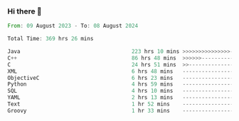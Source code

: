 ### Hi there 👋

<!--
**luoxuanzao/luoxuanzao** is a ✨ _special_ ✨ repository because its `README.md` (this file) appears on your GitHub profile.

Here are some ideas to get you started:

- 🔭 I’m currently working on ...
- 🌱 I’m currently learning ...
- 👯 I’m looking to collaborate on ...
- 🤔 I’m looking for help with ...
- 💬 Ask me about ...
- 📫 How to reach me: ...
- 😄 Pronouns: ...
- ⚡ Fun fact: ...
-->

<!--START_SECTION:waka-->

```rust
From: 09 August 2023 - To: 08 August 2024

Total Time: 369 hrs 26 mins

Java                                   223 hrs 10 mins >>>>>>>>>>>>>>>----------   60.38 %
C++                                    86 hrs 48 mins  >>>>>>-------------------   23.49 %
C                                      24 hrs 51 mins  >>-----------------------   06.72 %
XML                                    6 hrs 48 mins   -------------------------   01.84 %
ObjectiveC                             6 hrs 23 mins   -------------------------   01.73 %
Python                                 4 hrs 59 mins   -------------------------   01.35 %
SQL                                    4 hrs 10 mins   -------------------------   01.13 %
YAML                                   2 hrs 13 mins   -------------------------   00.60 %
Text                                   1 hr 52 mins    -------------------------   00.51 %
Groovy                                 1 hr 33 mins    -------------------------   00.42 %
```

<!--END_SECTION:waka-->